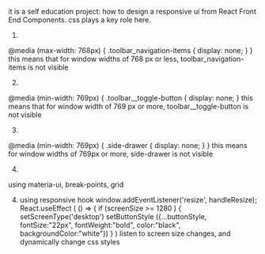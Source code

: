 it is a self education project: how to design a responsive ui from React Front End 
Components. css plays a key role here.

1) 
@media (max-width: 768px) {
  .toolbar_navigation-items {
    display: none;
  }
}
this means that for window widths of 768 px or less, toolbar_navigation-items is not visible 

2) 
@media (min-width: 769px) {
  .toolbar__toggle-button {
    display: none;
  }
this means that for window width of 769 px or more, toolbar__toggle-button is not visible

3)
@media (min-width: 769px) {
    .side-drawer {
        display: none;
    }
}
this means for window widths  of 769px or more, side-drawer is not visible

4)
using materia-ui, break-points, grid 
<Grid item xs={6} sm={3}>

4) using responsive hook
window.addEventListener('resize', handleResize);
React.useEffect (
    () => {
       if (screenSize >= 1280 ) {
          setScreenType('desktop')
          setButtonStyle ({...buttonStyle, fontSize:"22px", fontWeight:"bold", color:"black", backgroundColor:"white"})
      }
)
listen to screen size changes, and dynamically change css styles





